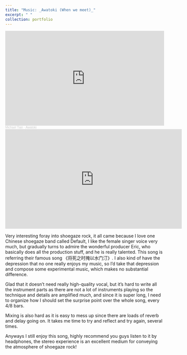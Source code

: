 ```yaml
---
title: "Music: _Awatoki (When we meet)_"
excerpt: " "
collection: portfolio
---
```

<iframe width="100%" height="300" scrolling="no" frameborder="no" allow="autoplay" src="https://w.soundcloud.com/player/?url=https%3A//api.soundcloud.com/tracks/soundcloud%253Atracks%253A2193741195&color=%23ff5500&auto_play=false&hide_related=false&show_comments=true&show_user=true&show_reposts=false&show_teaser=true&visual=true"></iframe><div style="font-size: 10px; color: #cccccc;line-break: anywhere;word-break: normal;overflow: hidden;white-space: nowrap;text-overflow: ellipsis; font-family: Interstate,Lucida Grande,Lucida Sans Unicode,Lucida Sans,Garuda,Verdana,Tahoma,sans-serif;font-weight: 100;"><a href="https://soundcloud.com/michael-tian-107880864" title="Michael Tian" target="_blank" style="color: #cccccc; text-decoration: none;">Michael Tian</a> · <a href="https://soundcloud.com/michael-tian-107880864/awatoki" title="Awatoki" target="_blank" style="color: #cccccc; text-decoration: none;">Awatoki</a></div>

<iframe width="560" height="315" src="https://www.youtube.com/embed/jjdFnAtadkE?si=X-SlqpwTu1vLMI8R" title="YouTube video player" frameborder="0" allow="accelerometer; autoplay; clipboard-write; encrypted-media; gyroscope; picture-in-picture; web-share" referrerpolicy="strict-origin-when-cross-origin" allowfullscreen></iframe>

Very interesting foray into shoegaze rock, it all came because I love one Chinese shoegaze band called Default, I like the female singer voice very much, but gradually turns to admire the wonderful producer Eric, who basically does all the production stuff, and he is really talented. This song is referring their famous song 《将死之时掩以水门汀》. I also kind of have the depression that no one really enjoys my music, so I’d take that depression and compose some experimental music, which makes no substantial difference. 

Glad that it doesn’t need really high-quality vocal, but it’s hard to write all the instrument parts as there are not a lot of instruments playing so the technique and details are amplified much, and since it is super long, I need to organize how I should set the surprise point over the whole song, every 4/8 bars. 

Mixing is also hard as it is easy to mess up since there are loads of reverb and delay going on. It takes me time to try and reflect and try again, several times. 

Anyways I still enjoy this song,  highly recommend you guys listen to it by headphones, the stereo experience is an excellent medium for conveying the atmosphere of shoegaze rock!
